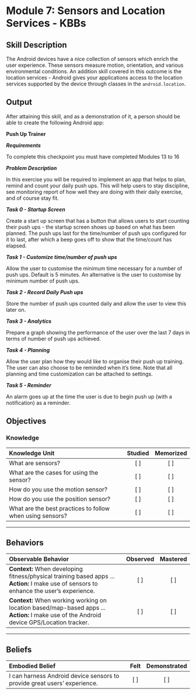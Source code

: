 # Module 7: Sensors and Location Services - KBBs

## Skill Description
The Android devices have a nice collection of sensors which enrich the user experience. These sensors measure motion, orientation, and various environmental conditions. An addition skill covered in this outcome is the location services - Android gives your applications access to the location services supported by the device through classes in the `android.location`.

## Output
After attaining this skill, and as a demonstration of it, a person should be able to create the following Android app:

**Push Up Trainer**

**_Requirements_**

To complete this checkpoint you must have completed Modules 13 to 16

**_Problem Description_**

In this exercise you will be required to implement an app that helps to plan, remind and count your daily push ups. This will help users to stay discipline, see monitoring report of how well they are doing with their daily exercise, and of course stay fit.

**_Task 0 - Startup Screen_**

Create a start up screen that has a button that allows users to start counting their push ups - the startup screen shows up based on what has been planned. The push ups last for the time/number of push ups configured for it to last, after which a beep goes off to show that the time/count has elapsed.

**_Task 1 - Customize time/number of push ups_**

Allow the user to customise the minimum time necessary for a number of push ups. Default is 5 minutes. An alternative is the user to customise by minimum number of push ups.

**_Task 2 - Record Daily Push ups_**

Store the number of push ups counted daily and allow the user to view this later on.

**_Task 3 - Analytics_**

Prepare a graph showing the performance of the user over the last 7 days in terms of number of push ups achieved.

**_Task 4 - Planning_**

Allow the user plan how they would like to organise their push up training. The user can also choose to be reminded when it’s time.
Note that all planning and time customization can be attached to settings.

**_Task 5 - Reminder_**

An alarm goes up at the time the user is due to begin push up (with a notification) as a reminder.

## Objectives

### Knowledge

| Knowledge Unit   |      Studied      | Memorized |
|:-------------|:------------------:|:--------:|
| What are sensors?| [ ] | [ ] |
| What are the cases for using the sensor? | [ ] | [ ] |
| How do you use the motion sensor? | [ ] | [ ] |
| How do you use the position sensor?| [ ] | [ ] |
| What are the best practices to follow when using sensors? | [ ] | [ ] |

----------

## Behaviors

| Observable Behavior   |      Observed      | Mastered |
|:-------------|:------------------:|:--------:|
| **Context:** When developing fitness/physical training based apps ... **Action:** I make use of sensors to enhance the user’s experience. | [ ] | [ ]  |
| **Context:** When working working on location based/map-based apps ... **Action:**  I make use of the Android device GPS/Location tracker. | [ ] | [ ]  |
----------

## Beliefs

| Embodied Belief   |      Felt      | Demonstrated |
|:-------------|:------------------:|:--------:|
| I can harness Android device sensors to provide great users’ experience. | [ ] | [ ]  |